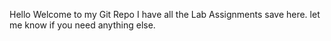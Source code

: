 Hello Welcome to my Git Repo
I have all the Lab Assignments save here.
let me know if you need anything else.
